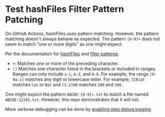 # Test hashFiles Filter Pattern Patching

On GitHub Actions, hashFiles uses pattern matching. However, the pattern matching doesn't always
behave as expected. The pattern `[0-9]+` does not seem to match "one or more digits" as one might
expect.

Per the documentation for [hashFiles](https://docs.github.com/en/actions/learn-github-actions/expressions#hashfiles)
and [filter patterns](https://docs.github.com/en/actions/using-workflows/workflow-syntax-for-github-actions#filter-pattern-cheat-sheet):
* `+`: Matches one or more of the preceding character.
* `[]` Matches one character listed in the brackets or included in ranges. Ranges can only include
`a-z`, `A-Z`, and `0-9`. For example, the range `[0-9a-z]` matches any digit or lowercase letter.
For example, `[CB]at` matches `Cat` or `Bat` and `[1-2]00` matches `100` and `200`.

One might expect the pattern `ABCDE-[0-9]+.txt` to match a file named `ABCDE-12345.txt`. However,
this repo demonstrates that it will not.

More verbose debugging can be done by [enabling step debug logging](https://docs.github.com/en/actions/monitoring-and-troubleshooting-workflows/enabling-debug-logging#enabling-step-debug-logging).
